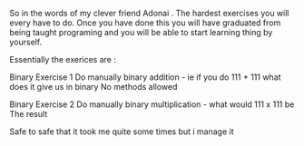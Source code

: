 So in the words of my clever friend Adonai . The hardest exercises you will every have to do. Once you have done this you will have graduated from being taught programing and you will be able to start learning thing by yourself.

Essentially the exerices are :

Binary Exercise 1 
Do manually binary addition - ie if you do 111 + 111 what does it give us in binary 
No methods allowed


Binary Exercise 2
Do manually binary multiplication  - what would 111 x 111 be 
The result

Safe to safe that it took me quite some times but i manage it 
